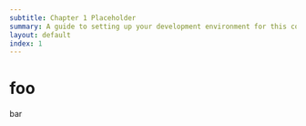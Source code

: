 ```yaml
---
subtitle: Chapter 1 Placeholder
summary: A guide to setting up your development environment for this course
layout: default
index: 1
---
```


# foo

bar
